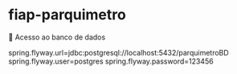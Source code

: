 # fiap-parquimetro

📖 Acesso ao banco de dados

spring.flyway.url=jdbc:postgresql://localhost:5432/parquimetroBD
spring.flyway.user=postgres
spring.flyway.password=123456
